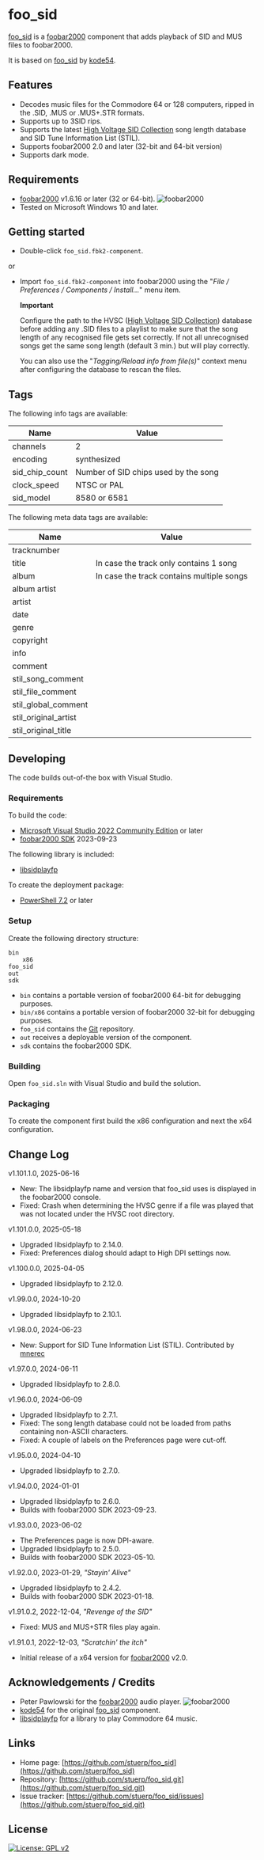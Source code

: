 
# foo_sid

[foo_sid](https://github.com/stuerp/foo_sid/releases) is a [foobar2000](https://www.foobar2000.org/) component that adds playback of SID and MUS files to foobar2000.

It is based on [foo_sid](https://gitlab.com/kode54/foo_sid/-/commits/main) by [kode54](https://gitlab.com/kode54).

## Features

* Decodes music files for the Commodore 64 or 128 computers, ripped in the .SID, .MUS or .MUS+.STR formats.
* Supports up to 3SID rips.
* Supports the latest [High Voltage SID Collection](https://www.hvsc.c64.org/) song length database and SID Tune Information List (STIL).
* Supports foobar2000 2.0 and later (32-bit and 64-bit version)
* Supports dark mode.

## Requirements

* [foobar2000](https://www.foobar2000.org/download) v1.6.16 or later (32 or 64-bit). ![foobar2000](https://www.foobar2000.org/button-small.png)
* Tested on Microsoft Windows 10 and later.

## Getting started

* Double-click `foo_sid.fbk2-component`.

or

* Import `foo_sid.fbk2-component` into foobar2000 using the "*File / Preferences / Components / Install...*" menu item.

    **Important**

    Configure the path to the HVSC ([High Voltage SID Collection](https://www.hvsc.c64.org/)) database before adding any .SID files to a playlist to make sure that the song length of any recognised file gets set correctly. If not all unrecognised songs get the same song length (default 3 min.) but will play correctly.

    You can also use the "*Tagging/Reload info from file(s)*" context menu after configuring the database to rescan the files.

## Tags

The following info tags are available:

| Name           | Value |
| -------------- | ----- |
| channels       | 2 |
| encoding       | synthesized|
| sid_chip_count | Number of SID chips used by the song |
| clock_speed    | NTSC or PAL|
| sid_model      | 8580 or 6581|

The following meta data tags are available:

| Name                 | Value |
| -------------------- | ----- |
| tracknumber          ||
| title                | In case the track only contains 1 song |
| album                | In case the track contains multiple songs |
| album artist         ||
| artist               ||
| date                 ||
| genre                ||
| copyright            ||
| info                 ||
| comment              ||
| stil_song_comment    ||
| stil_file_comment    ||
| stil_global_comment  ||
| stil_original_artist ||
| stil_original_title  ||

## Developing

The code builds out-of-the box with Visual Studio.

### Requirements

To build the code:

* [Microsoft Visual Studio 2022 Community Edition](https://visualstudio.microsoft.com/downloads/) or later
* [foobar2000 SDK](https://www.foobar2000.org/SDK) 2023-09-23

The following library is included:

* [libsidplayfp](https://github.com/libsidplayfp/libsidplayfp)

To create the deployment package:

* [PowerShell 7.2](https://github.com/PowerShell/PowerShell) or later

### Setup

Create the following directory structure:

    bin
        x86
    foo_sid
    out
    sdk

* `bin` contains a portable version of foobar2000 64-bit for debugging purposes.
* `bin/x86` contains a portable version of foobar2000 32-bit for debugging purposes.
* `foo_sid` contains the [Git](https://github.com/stuerp/foo_sid) repository.
* `out` receives a deployable version of the component.
* `sdk` contains the foobar2000 SDK.

### Building

Open `foo_sid.sln` with Visual Studio and build the solution.

### Packaging

To create the component first build the x86 configuration and next the x64 configuration.

## Change Log

v1.101.1.0, 2025-06-16

* New: The libsidplayfp name and version that foo_sid uses is displayed in the foobar2000 console.
* Fixed: Crash when determining the HVSC genre if a file was played that was not located under the HVSC root directory.

v1.101.0.0, 2025-05-18

* Upgraded libsidplayfp to 2.14.0.
* Fixed: Preferences dialog should adapt to High DPI settings now.

v1.100.0.0, 2025-04-05

* Upgraded libsidplayfp to 2.12.0.

v1.99.0.0, 2024-10-20

* Upgraded libsidplayfp to 2.10.1.

v1.98.0.0, 2024-06-23

* New: Support for SID Tune Information List (STIL). Contributed by [mnerec](https://github.com/mnerec)

v1.97.0.0, 2024-06-11

* Upgraded libsidplayfp to 2.8.0.

v1.96.0.0, 2024-06-09

* Upgraded libsidplayfp to 2.7.1.
* Fixed: The song length database could not be loaded from paths containing non-ASCII characters.
* Fixed: A couple of labels on the Preferences page were cut-off.

v1.95.0.0, 2024-04-10

* Upgraded libsidplayfp to 2.7.0.

v1.94.0.0, 2024-01-01

* Upgraded libsidplayfp to 2.6.0.
* Builds with foobar2000 SDK 2023-09-23.

v1.93.0.0, 2023-06-02

* The Preferences page is now DPI-aware.
* Upgraded libsidplayfp to 2.5.0.
* Builds with foobar2000 SDK 2023-05-10.

v1.92.0.0, 2023-01-29, *"Stayin' Alive"*

* Upgraded libsidplayfp to 2.4.2.
* Builds with foobar2000 SDK 2023-01-18.

v1.91.0.2, 2022-12-04, *"Revenge of the SID"*

* Fixed: MUS and MUS+STR files play again.

v1.91.0.1, 2022-12-03, *"Scratchin' the itch"*

* Initial release of a x64 version for [foobar2000](https://www.foobar2000.org/) v2.0.

## Acknowledgements / Credits

* Peter Pawlowski for the [foobar2000](https://www.foobar2000.org/) audio player. ![foobar2000](https://www.foobar2000.org/button-small.png)
* [kode54](https://gitlab.com/kode54) for the original [foo_sid](https://gitlab.com/kode54/foo_sid) component.
* [libsidplayfp](https://github.com/libsidplayfp/libsidplayfp) for a library to play Commodore 64 music.

## Links

* Home page: [https://github.com/stuerp/foo_sid](https://github.com/stuerp/foo_sid)
* Repository: [https://github.com/stuerp/foo_sid.git](https://github.com/stuerp/foo_sid.git)
* Issue tracker: [https://github.com/stuerp/foo_sid/issues](https://github.com/stuerp/foo_sid.git)

## License

[![License: GPL v2](https://img.shields.io/badge/License-GPL_v2-blue.svg)](https://www.gnu.org/licenses/old-licenses/gpl-2.0.en.html)

